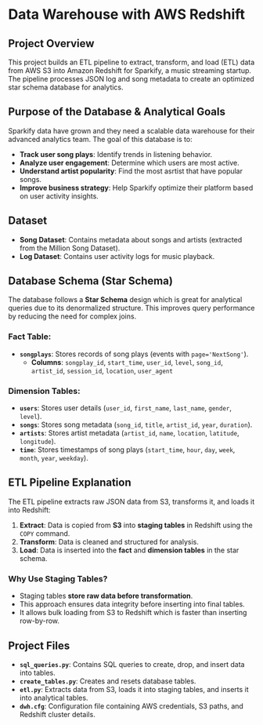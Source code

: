 # Data Warehouse with AWS Redshift

## Project Overview
This project builds an ETL pipeline to extract, transform, and load (ETL) data from AWS S3 into Amazon Redshift for Sparkify, a music streaming startup. The pipeline processes JSON log and song metadata to create an optimized star schema database for analytics.

## Purpose of the Database & Analytical Goals
Sparkify data have grown and they need a scalable data warehouse for their advanced analytics team. The goal of this database is to:

- **Track user song plays**: Identify trends in listening behavior.
- **Analyze user engagement**: Determine which users are most active.
- **Understand artist popularity**: Find the most asrtist that have popular songs.
- **Improve business strategy**: Help Sparkify optimize their platform based on user activity insights.

## Dataset
- **Song Dataset**: Contains metadata about songs and artists (extracted from the Million Song Dataset).
- **Log Dataset**: Contains user activity logs for music playback.

## Database Schema (Star Schema)
The database follows a **Star Schema** design which is great for analytical queries due to its denormalized structure. This improves query performance by reducing the need for complex joins.

### Fact Table:
- **`songplays`**: Stores records of song plays (events with `page='NextSong'`).
  - **Columns**: `songplay_id`, `start_time`, `user_id`, `level`, `song_id`, `artist_id`, `session_id`, `location`, `user_agent`

### Dimension Tables:
- **`users`**: Stores user details (`user_id`, `first_name`, `last_name`, `gender`, `level`).
- **`songs`**: Stores song metadata (`song_id`, `title`, `artist_id`, `year`, `duration`).
- **`artists`**: Stores artist metadata (`artist_id`, `name`, `location`, `latitude`, `longitude`).
- **`time`**: Stores timestamps of song plays (`start_time`, `hour`, `day`, `week`, `month`, `year`, `weekday`).

## ETL Pipeline Explanation
The ETL pipeline extracts raw JSON data from S3, transforms it, and loads it into Redshift:

1. **Extract**: Data is copied from **S3** into **staging tables** in Redshift using the `COPY` command.
2. **Transform**: Data is cleaned and structured for analysis.
3. **Load**: Data is inserted into the **fact** and **dimension tables** in the star schema.

### Why Use Staging Tables?
- Staging tables **store raw data before transformation**.
- This approach ensures data integrity before inserting into final tables.
- It allows bulk loading from S3 to Redshift which is faster than inserting row-by-row.

## Project Files
- **`sql_queries.py`**: Contains SQL queries to create, drop, and insert data into tables.
- **`create_tables.py`**: Creates and resets database tables.
- **`etl.py`**: Extracts data from S3, loads it into staging tables, and inserts it into analytical tables.
- **`dwh.cfg`**: Configuration file containing AWS credentials, S3 paths, and Redshift cluster details.


